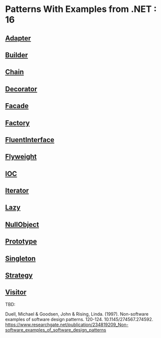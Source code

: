 
# Patterns With Examples from .NET  :  16


## [Adapter](https://ignatandrei.github.io/patterns/docs/patterns/Adapter)



    
## [Builder](https://ignatandrei.github.io/patterns/docs/patterns/Builder)



    
## [Chain](https://ignatandrei.github.io/patterns/docs/patterns/Chain)



    
## [Decorator](https://ignatandrei.github.io/patterns/docs/patterns/Decorator)



    
## [Facade](https://ignatandrei.github.io/patterns/docs/patterns/Facade)



    
## [Factory](https://ignatandrei.github.io/patterns/docs/patterns/Factory)



    
## [FluentInterface](https://ignatandrei.github.io/patterns/docs/patterns/FluentInterface)



    
## [Flyweight](https://ignatandrei.github.io/patterns/docs/patterns/Flyweight)



    
## [IOC](https://ignatandrei.github.io/patterns/docs/patterns/IOC)



    
## [Iterator](https://ignatandrei.github.io/patterns/docs/patterns/Iterator)



    
## [Lazy](https://ignatandrei.github.io/patterns/docs/patterns/Lazy)



    
## [NullObject](https://ignatandrei.github.io/patterns/docs/patterns/NullObject)



    
## [Prototype](https://ignatandrei.github.io/patterns/docs/patterns/Prototype)



    
## [Singleton](https://ignatandrei.github.io/patterns/docs/patterns/Singleton)



    
## [Strategy](https://ignatandrei.github.io/patterns/docs/patterns/Strategy)



    
## [Visitor](https://ignatandrei.github.io/patterns/docs/patterns/Visitor)



    
TBD:

Duell, Michael & Goodsen, John & Rising, Linda. (1997). Non-software examples of software design patterns. 120-124. 10.1145/274567.274592.
https://www.researchgate.net/publication/234819209_Non-software_examples_of_software_design_patterns
